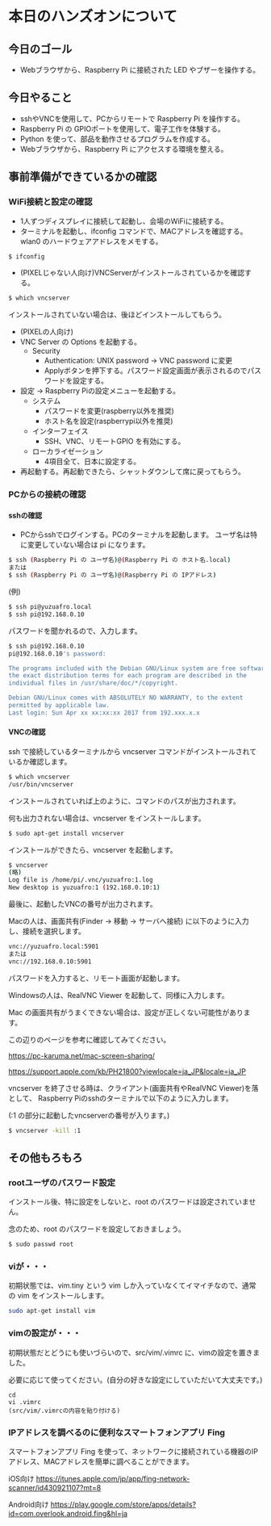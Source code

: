# 本日のハンズオンについて
## 今日のゴール
* Webブラウザから、Raspberry Pi に接続された LED やブザーを操作する。

## 今日やること
* sshやVNCを使用して、PCからリモートで Raspberry Pi を操作する。
* Raspberry Pi の GPIOポートを使用して、電子工作を体験する。
* Python を使って、部品を動作させるプログラムを作成する。
* Webブラウザから、Raspberry Pi にアクセスする環境を整える。

## 事前準備ができているかの確認
### WiFi接続と設定の確認
* 1人ずつディスプレイに接続して起動し、会場のWiFiに接続する。
* ターミナルを起動し、ifconfig コマンドで、MACアドレスを確認する。wlan0 のハードウェアアドレスをメモする。
```bash
$ ifconfig
```
* (PIXELじゃない人向け)VNCServerがインストールされているかを確認する。
```bash
$ which vncserver
```
インストールされていない場合は、後ほどインストールしてもらう。
* (PIXELの人向け)
* VNC Server の Options を起動する。
    * Security
        * Authentication: UNIX password → VNC password に変更
        * Applyボタンを押下する。パスワード設定画面が表示されるのでパスワードを設定する。
* 設定 → Raspberry Piの設定メニューを起動する。
    * システム
        * パスワードを変更(raspberry以外を推奨)
        * ホスト名を設定(raspberrypi以外を推奨)
    * インターフェイス
        * SSH、VNC、リモートGPIO を有効にする。
    * ローカライゼーション
        * 4項目全て、日本に設定する。
* 再起動する。再起動できたら、シャットダウンして席に戻ってもらう。

### PCからの接続の確認
#### sshの確認
* PCからsshでログインする。PCのターミナルを起動します。
ユーザ名は特に変更していない場合は pi になります。
```bash
$ ssh (Raspberry Pi の ユーザ名)@(Raspberry Pi の ホスト名.local)
または
$ ssh (Raspberry Pi の ユーザ名)@(Raspberry Pi の IPアドレス)
```

(例)
```bash
$ ssh pi@yuzuafro.local
$ ssh pi@192.168.0.10
```

パスワードを聞かれるので、入力します。

```bash
$ ssh pi@192.168.0.10
pi@192.168.0.10's password: 

The programs included with the Debian GNU/Linux system are free software;
the exact distribution terms for each program are described in the
individual files in /usr/share/doc/*/copyright.

Debian GNU/Linux comes with ABSOLUTELY NO WARRANTY, to the extent
permitted by applicable law.
Last login: Sun Apr xx xx:xx:xx 2017 from 192.xxx.x.x
```

#### VNCの確認
ssh で接続しているターミナルから vncserver コマンドがインストールされているか確認します。

```bash
$ which vncserver
/usr/bin/vncserver
```

インストールされていれば上のように、コマンドのパスが出力されます。

何も出力されない場合は、vncserver をインストールします。
```bash
$ sudo apt-get install vncserver
```

インストールができたら、vncserver を起動します。
```bash
$ vncserver
(略)
Log file is /home/pi/.vnc/yuzuafro:1.log
New desktop is yuzuafro:1 (192.168.0.10:1)
```

最後に、起動したVNCの番号が出力されます。

Macの人は、画面共有(Finder → 移動 → サーバへ接続) に以下のように入力し、接続を選択します。
```bash
vnc://yuzuafro.local:5901
または
vnc://192.168.0.10:5901
```

パスワードを入力すると、リモート画面が起動します。

Windowsの人は、RealVNC Viewer を起動して、同様に入力します。

Mac の画面共有がうまくできない場合は、設定が正しくない可能性があります。

この辺りのページを参考に確認してみてください。

https://pc-karuma.net/mac-screen-sharing/

https://support.apple.com/kb/PH21800?viewlocale=ja_JP&locale=ja_JP

vncserver を終了させる時は、クライアント(画面共有やRealVNC Viewer)を落として、
Raspberry Piのsshのターミナルで以下のように入力します。

(:1 の部分に起動したvncserverの番号が入ります。)
```bash
$ vncserver -kill :1
```

## その他もろもろ
### rootユーザのパスワード設定
インストール後、特に設定をしないと、root のパスワードは設定されていません。

念のため、root のパスワードを設定しておきましょう。
```bash
$ sudo passwd root
```

### viが・・・
初期状態では、vim.tiny という vim しか入っていなくてイマイチなので、通常の vim をインストールします。
```bash
sudo apt-get install vim
```

### vimの設定が・・・
初期状態だとどうにも使いづらいので、src/vim/.vimrc に、vimの設定を置きました。

必要に応じて使ってください。(自分の好きな設定にしていただいて大丈夫です。)
```
cd
vi .vimrc
(src/vim/.vimrcの内容を貼り付ける)
```

### IPアドレスを調べるのに便利なスマートフォンアプリ Fing
スマートフォンアプリ Fing を使って、ネットワークに接続されている機器のIPアドレス、MACアドレスを簡単に調べることができます。

iOS向け 
https://itunes.apple.com/jp/app/fing-network-scanner/id430921107?mt=8

Android向け 
https://play.google.com/store/apps/details?id=com.overlook.android.fing&hl=ja
